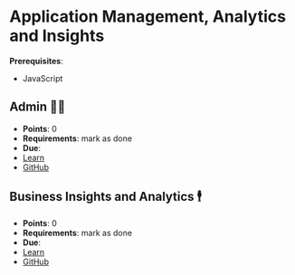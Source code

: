 # Application Management, Analytics and Insights
<!-- 
think of this as post-deploy items to do
-->

**Prerequisites**:
- JavaScript

<!-- TODO: overview -->

## Admin 🧑‍💼
- **Points**: 0 
- **Requirements**: mark as done
- **Due**:
- [Learn](https://learn.firstdraft.com/lessons/353-rails-admin)
- [GitHub](https://github.com/DPI-WE/rails-admin)

<!-- TODO: add more on tracking analytics -->
## Business Insights and Analytics 🕴️
- **Points**: 0 
- **Requirements**: mark as done
- **Due**:
- [Learn](https://learn.firstdraft.com/lessons/354-rails-business-analytics)
- [GitHub](https://github.com/DPI-WE/rails-business-analytics)

<!-- TODO: consider adding more on exception tracking tools like rollbar/airbrake -->
